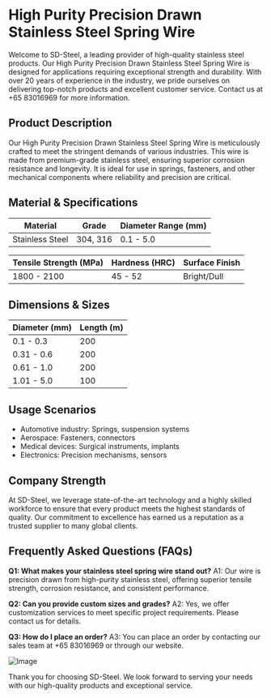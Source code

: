 # High Purity Precision Drawn Stainless Steel Spring Wire

Welcome to SD-Steel, a leading provider of high-quality stainless steel products. Our High Purity Precision Drawn Stainless Steel Spring Wire is designed for applications requiring exceptional strength and durability. With over 20 years of experience in the industry, we pride ourselves on delivering top-notch products and excellent customer service. Contact us at +65 83016969 for more information.

## Product Description

Our High Purity Precision Drawn Stainless Steel Spring Wire is meticulously crafted to meet the stringent demands of various industries. This wire is made from premium-grade stainless steel, ensuring superior corrosion resistance and longevity. It is ideal for use in springs, fasteners, and other mechanical components where reliability and precision are critical.

## Material & Specifications

| **Material**         | **Grade**       | **Diameter Range (mm)** |
|----------------------|-----------------|-------------------------|
| Stainless Steel      | 304, 316        | 0.1 - 5.0               |

| **Tensile Strength (MPa)** | **Hardness (HRC)** | **Surface Finish** |
|----------------------------|--------------------|--------------------|
| 1800 - 2100                | 45 - 52            | Bright/Dull        |

## Dimensions & Sizes

| **Diameter (mm)** | **Length (m)** |
|-------------------|----------------|
| 0.1 - 0.3         | 200            |
| 0.31 - 0.6        | 200            |
| 0.61 - 1.0        | 200            |
| 1.01 - 5.0        | 100            |

## Usage Scenarios

- Automotive industry: Springs, suspension systems
- Aerospace: Fasteners, connectors
- Medical devices: Surgical instruments, implants
- Electronics: Precision mechanisms, sensors

## Company Strength

At SD-Steel, we leverage state-of-the-art technology and a highly skilled workforce to ensure that every product meets the highest standards of quality. Our commitment to excellence has earned us a reputation as a trusted supplier to many global clients.

## Frequently Asked Questions (FAQs)

**Q1: What makes your stainless steel spring wire stand out?**
A1: Our wire is precision drawn from high-purity stainless steel, offering superior tensile strength, corrosion resistance, and consistent performance.

**Q2: Can you provide custom sizes and grades?**
A2: Yes, we offer customization services to meet specific project requirements. Please contact us for details.

**Q3: How do I place an order?**
A3: You can place an order by contacting our sales team at +65 83016969 or through our website.

![Image](https://github.com/user-attachments/assets/2567258e-e124-4816-932d-1809bd27ef0b)

Thank you for choosing SD-Steel. We look forward to serving your needs with our high-quality products and exceptional service.